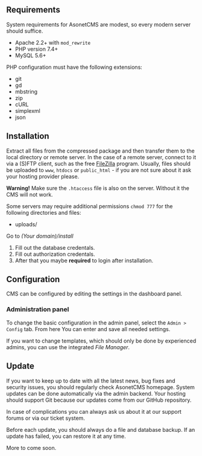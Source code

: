 Requirements
------------

System requirements for AsonetCMS are modest, so every modern server should suffice.

+ Apache 2.2+ with `mod_rewrite`
+ PHP version 7.4+
+ MySQL 5.6+

PHP configuration must have the following extensions:

+ git
+ gd
+ mbstring
+ zip
+ cURL
+ simplexml
+ json


Installation
------------

Extract all files from the compressed package and then transfer them to the local directory or remote server. In the case of a remote server, connect to it via a (S)FTP client, such as the free [FileZilla](https://filezilla-project.org) program. Usually, files should be uploaded to `www`, `htdocs` or `public_html` - if you are not sure about it ask your hosting provider please.

**Warning!** Make sure the `.htaccess` file is also on the server. Without it the CMS will not work.

Some servers may require additional permissions `chmod 777` for the following directories and files:

+ uploads/

Go to _(Your domain)/install_
1. Fill out the database credentals.
2. Fill out authorization credentals.
3. After that you maybe **required** to login after installation.

Configuration
-------------

CMS can be configured by editing the settings in the dashboard panel.

### Administration panel
To change the basic configuration in the admin panel, select the `Admin > Config` tab. From here You can enter and save all needed settings.

If you want to change templates, which should only be done by experienced admins, you can use the integrated _File Manager_.


Update
------

If you want to keep up to date with all the latest news, bug fixes and security issues, you should regularly check AsonetCMS homepage. System updates can be done automatically via the admin backend. Your hosting should support Git because our updates come from our GitHub repository.

In case of complications you can always ask us about it at our support forums or via our ticket system.

Before each update, you should always do a file and database backup. If an update has failed, you can restore it at any time.


More to come soon.
